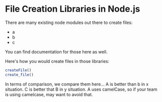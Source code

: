 
# File Creation Libraries in Node.js

<!-- list of github projects that solve this problem, perform this action -->

There are many existing node modules out there to create files:

- a
- b
- c

You can find documentation for those here as well.

Here's how you would create files in those libraries:

```js
createFile()
create_file()
```

In terms of comparison, we compare them here... A is better than b in x situation. C is better that B in y situation. A uses camelCase, so if your team is using camelcase, may want to avoid that.

<!-- Maybe compare performance to each other, performance comparison! Maybe compare, eventually, to other programming languages. Helps people choose between programming languages. -->
